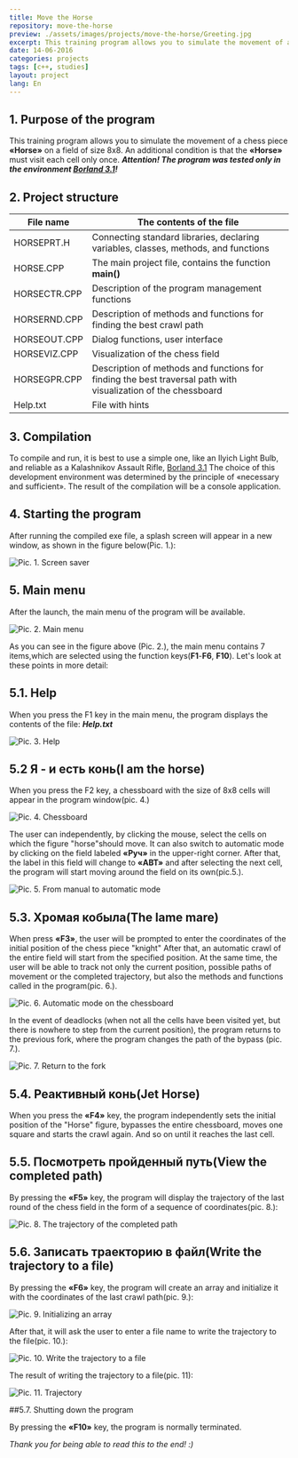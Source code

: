 ```yaml
---
title: Move the Horse
repository: move-the-horse
preview: ./assets/images/projects/move-the-horse/Greeting.jpg
excerpt: This training program allows you to simulate the movement of a chess piece «Horse» on a field of size 8x8. An additional condition is that the «Horse» must visit each cell only once
date: 14-06-2016
categories: projects
tags: [c++, studies]
layout: project
lang: En
---
```


## 1. Purpose of the program

This training program allows you to simulate the movement of a chess piece **«Horse»** on a field of size 8x8.
An additional condition is that the **«Horse»** must visit each cell only once.
_**Attention! The program was tested only in the environment [Borland 3.1](http://ci-plus-plus-snachala.ru/?p=121)!**_

## 2. Project structure

File name       | The contents of the file
----------------|-------------------------
HORSEPRT.H      | Connecting standard libraries, declaring variables, classes, methods, and functions
HORSE.CPP       | The main project file, contains the function **main()**
HORSECTR.CPP    | Description of the program management functions
HORSERND.CPP    | Description of methods and functions for finding the best crawl path
HORSEOUT.CPP    | Dialog functions, user interface
HORSEVIZ.CPP    | Visualization of the chess field
HORSEGPR.CPP    | Description of methods and functions for finding the best traversal path with visualization of the chessboard
Help.txt        | File with hints

## 3. Compilation

To compile and run, it is best to use a simple one, like an Ilyich Light Bulb, and reliable as a Kalashnikov Assault Rifle, [Borland 3.1](http://ci-plus-plus-snachala.ru/?p=121)
The choice of this development environment was determined by the principle of «necessary and sufficient».
The result of the compilation will be a console application.


## 4. Starting the program

After running the compiled exe file, a splash screen will appear in a new window, as shown in the figure below(Pic. 1.):

![Pic. 1. Screen saver](/assets/images/projects/move-the-horse/Greeting.jpg?raw=true "Pic. 1. Screen saver")

## 5. Main menu

After the launch, the main menu of the program will be available.

![Pic. 2. Main menu](/assets/images/projects/move-the-horse/Main-menu.jpg?raw=true "Pic. 2. Main menu")

As you can see in the figure above (Pic. 2.), the main menu contains 7 items,which are selected using the function keys(**F1**-**F6**, **F10**).
Let's look at these points in more detail:

## 5.1. Help

When you press the F1 key in the main menu, the program displays the contents of the file: _**Help.txt**_

![Pic. 3. Help](/assets/images/projects/move-the-horse/Help.jpg?raw=true "Pic. 3. Help")

## 5.2 Я - и есть конь(I am the horse)

When you press the F2 key, a chessboard with the size of 8x8 cells will appear in the program window(pic. 4.)

![Pic. 4. Chessboard](/assets/images/projects/move-the-horse/Manual-mode-bypass.jpg?raw=true "Pic. 4. Chessboard")

The user can independently, by clicking the mouse, select the cells on which the figure "horse"should move.
It can also switch to automatic mode by clicking on the field labeled **«Руч»** in the upper-right corner.
After that, the label in this field will change to **«АВТ»** and after selecting the next cell, the program will start moving around the field on its own(pic.5.).

![Pic. 5. From manual to automatic mode](/assets/images/projects/move-the-horse/The-transition-from-manual-to-automatic-mode.jpg?raw=true "Pic. 5. From manual to automatic mode")

## 5.3. Хромая кобыла(The lame mare)

When press **«F3»**, the user will be prompted to enter the coordinates of the initial position of the chess piece "knight"
After that, an automatic crawl of the entire field will start from the specified position.
At the same time, the user will be able to track not only the current position, possible paths of movement or the completed trajectory,
but also the methods and functions called in the program(pic. 6.).

![Pic. 6. Automatic mode on the chessboard](/assets/images/projects/move-the-horse/Semi-automatic-mode.jpg?raw=true "Pic. 5. Automatic mode on the chessboard")

In the event of deadlocks (when not all the cells have been visited yet, but there is nowhere to step from the current position), the program returns to the previous fork, where the program changes the path of the bypass (pic. 7.).

![Pic. 7. Return to the fork](/assets/images/projects/move-the-horse/Rollback.jpg?raw=true "Pic. 5. Return to the fork")

## 5.4. Реактивный конь(Jet Horse)

When you press the **«F4»** key, the program independently sets the initial position of the "Horse" figure, bypasses the entire chessboard, moves one square and starts the crawl again. And so on until it reaches the last cell.

## 5.5. Посмотреть пройденный путь(View the completed path)

By pressing the **«F5»** key, the program will display the trajectory of the last round of the chess field in the form of a sequence of coordinates(pic. 8.):

![Pic. 8. The trajectory of the completed path](/assets/images/projects/move-the-horse/The-path.jpg?raw=true "Pic. 8. The trajectory of the completed path")

## 5.6. Записать траекторию в файл(Write the trajectory to a file)

By pressing the **«F6»** key, the program will create an array and initialize it with the coordinates of the last crawl path(pic. 9.):

![Pic. 9. Initializing an array](/assets/images/projects/move-the-horse/Initialize-array-for-output-trajectory-file.jpg?raw=true "Pic. 9. Initializing an array")

After that, it will ask the user to enter a file name to write the trajectory to the file(pic. 10.):

![Pic. 10. Write the trajectory to a  file](/assets/images/projects/move-the-horse/Save-trajectory-to-file.jpg?raw=true "Pic. 10. Write the trajectory to a  file")

The result of writing the trajectory to a file(pic. 11):

![Pic. 11. Trajectory](/assets/images/projects/move-the-horse/track.jpg?raw=true "Pic. 11. Trajectory")

##5.7. Shutting down the program

By pressing the **«F10»** key, the program is normally terminated.

_Thank you for being able to read this to the end! :)_
